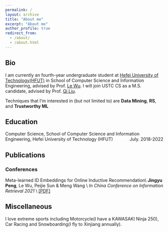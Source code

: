 ```yaml
---
permalink: /
layout: archive
title: "About me"
excerpt: "About me"
author_profile: true
redirect_from: 
  - /about/
  - /about.html
---
```


## Bio

I am currently an fourth-year undergraduate student at [Hefei University of Technology(HFUT)](http://www.hfut.edu.cn) in School of Computer Science and Information Engineering, advised by Prof. [Le Wu](http://le-wu.com). I will join USTC CS as a M.S. candidate, advised by Prof. [Qi Liu](http://staff.ustc.edu.cn/~qiliuql/).

Techniques that I'm interested in (but not limited to) are **Data Mining**, **RS**, and **Trustworthy ML**


## Education
Computer Science, School of Computer Science and Information Engineering, Hefei University of Technology (HFUT) <span style="float:right;">July. 2018-2022</span>

<!-- # Research Experience


Visiting scholar in Prof. **Wei Wang** & **Yizhou Sun**’s group <span style="float:right;">July. 2019 - Sept.2019</span>  
Department of Computer Science, University of California, Los Angeles, USA 

Remote research intern in Prof. **Zhangyang Wang**’s group  	                                          <span style="float:right;">May. 2020 – Present</span>  
Department of Electrical & Computer Engineering, University of Texas at Austin, USA

Remote intern advised by Dr. **Ruirui Li** and Dr. **Oguz Elibol** in Amazon Alexa Group  	                            <span style="float:right;">Aug. 2020 – Present</span>

Research intern advised by Prof. **Xiangnan He**             <span style="float:right;">March. 2019 – Present</span>   
Department of Data Science, USTC, China  
Also co-advised by Dr. **Fuli Feng** in National University of Singapore -->



## Publications

### Conferences
Meta-learned ID Embeddings for Online Inductive Recommendation\\
**Jingyu Peng**,  Le Wu, Peijie Sun & Meng Wang \\
*In China Conference on Information Retrieval 2021* \\
[[PDF]](https://link.springer.com/chapter/10.1007/978-3-030-88189-4_3)




<!-- ## Services
* Program Committee: CIKM (2021-2022)

* Reviewer: ICML 2022, NeurIPS 2022

* Journal Reviewer: TOIS, TKDE -->

<!-- 
# Working Projects

**Conversational Gradient Recommendation**  
Working Paper 2021
Advisor: Prof. X

**Adversarial Training Method for Robustness in Natural Language Processing**  
Working Paper 2020
Advisor: Prof. Zhangyang Wang

**Automated Meta-path Discovery on Large-scale Knowledge Graph via Meta-learning**  
Working Paper 2020
Advisor: Prof. Yizhou Sun & Prof. Wei Wang


Zero parallel corpus Multimodal neural machine translation method. 		         <span style="float:right;">Number: CN110245364A</span>  
Enhong Chen, Qi Liu, Yijun Wang, **Tianxin Wei**

A meta-learning recommendation method for cold-start users.                                             <span style="float:right;">Being Processed</span>  
Xiangnan He, **Tianxin Wei**, Ziwei Wu, Fuli Feng

Mitigating popularity bias in recommendation system via causal inference                       <span style="float:right;">Being Processed</span>  
Xiangnan He, **Tianxin Wei**, Fuli Feng, Jiawei Chen, Jinfeng Yi -->


## Miscellaneous
I love extreme sports including Motorcycle(I have a KAWASAKI Ninja 250), Car Racing and Snowboarding(I fly to Xinjiang annually).






